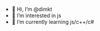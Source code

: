 - 👋 Hi, I’m @dimkt
- 👀 I’m interested in js
- 🌱 I’m currently learning js/c++/c#

<!---
dimkt/dimkt is a ✨ special ✨ repository because its `README.md` (this file) appears on your GitHub profile.
You can click the Preview link to take a look at your changes.
--->
